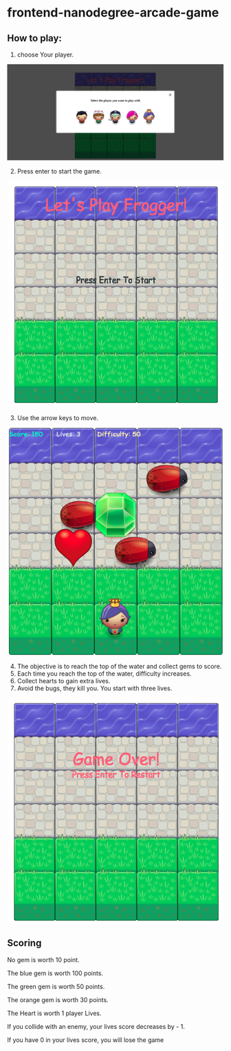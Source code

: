 frontend-nanodegree-arcade-game
===============================

## How to play:

1. choose Your player.

![Select Your player](Screenshots/select_player.png)

2. Press enter to start the game.

![dafult](Screenshots/default.png)

3. Use the arrow keys to move.

![play](Screenshots/play.png)

4. The objective is to reach the top of the water and collect gems to score.
5. Each time you reach the top of the water, difficulty increases.
6. Collect hearts to gain extra lives.
7. Avoid the bugs, they kill you. You start with three lives.

![game over](Screenshots/gameover.png)

## Scoring

No gem is worth 10 point.

The blue gem is worth 100 points.

The green gem is worth 50 points.

The orange gem is worth 30 points.

The Heart is worth 1 player Lives.

If you collide with an enemy, your lives score decreases by - 1.

If you have 0 in your lives score, you will lose the game
